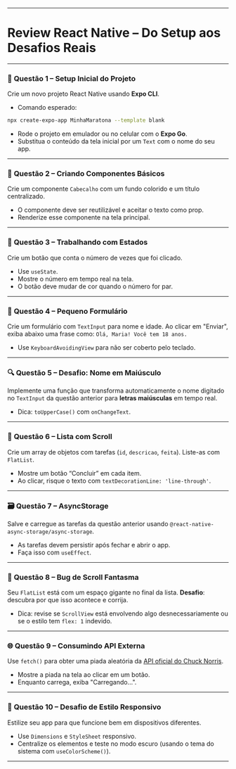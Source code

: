 
---

# Review React Native – **Do Setup aos Desafios Reais**

---

### 🔧 **Questão 1 – Setup Inicial do Projeto**

Crie um novo projeto React Native usando **Expo CLI**.

* Comando esperado:

```bash
npx create-expo-app MinhaMaratona --template blank
```

* Rode o projeto em emulador ou no celular com o **Expo Go**.
* Substitua o conteúdo da tela inicial por um `Text` com o nome do seu app.

---

### 📱 **Questão 2 – Criando Componentes Básicos**

Crie um componente `Cabecalho` com um fundo colorido e um título centralizado.

* O componente deve ser reutilizável e aceitar o texto como prop.
* Renderize esse componente na tela principal.

---

### 🔣 **Questão 3 – Trabalhando com Estados**

Crie um botão que conta o número de vezes que foi clicado.

* Use `useState`.
* Mostre o número em tempo real na tela.
* O botão deve mudar de cor quando o número for par.

---

### 🧮 **Questão 4 – Pequeno Formulário**

Crie um formulário com `TextInput` para nome e idade.
Ao clicar em "Enviar", exiba abaixo uma frase como:
`Olá, Maria! Você tem 18 anos.`

* Use `KeyboardAvoidingView` para não ser coberto pelo teclado.

---

### 🔍 **Questão 5 – Desafio: Nome em Maiúsculo**

Implemente uma função que transforma automaticamente o nome digitado no `TextInput` da questão anterior para **letras maiúsculas** em tempo real.

* Dica: `toUpperCase()` com `onChangeText`.

---

### 🔄 **Questão 6 – Lista com Scroll**

Crie um array de objetos com tarefas (`id`, `descricao`, `feita`).
Liste-as com `FlatList`.

* Mostre um botão “Concluir” em cada item.
* Ao clicar, risque o texto com `textDecorationLine: 'line-through'`.

---

### 🗃️ **Questão 7 – AsyncStorage**

Salve e carregue as tarefas da questão anterior usando `@react-native-async-storage/async-storage`.

* As tarefas devem persistir após fechar e abrir o app.
* Faça isso com `useEffect`.

---

### 🧩 **Questão 8 – Bug de Scroll Fantasma**

Seu `FlatList` está com um espaço gigante no final da lista.
**Desafio**: descubra por que isso acontece e corrija.

* Dica: revise se `ScrollView` está envolvendo algo desnecessariamente ou se o estilo tem `flex: 1` indevido.

---

### 🌐 **Questão 9 – Consumindo API Externa**

Use `fetch()` para obter uma piada aleatória da [API oficial do Chuck Norris](https://api.chucknorris.io).

* Mostre a piada na tela ao clicar em um botão.
* Enquanto carrega, exiba "Carregando...".

---

### 🎨 **Questão 10 – Desafio de Estilo Responsivo**

Estilize seu app para que funcione bem em dispositivos diferentes.

* Use `Dimensions` e `StyleSheet` responsivo.
* Centralize os elementos e teste no modo escuro (usando o tema do sistema com `useColorScheme()`).

---
